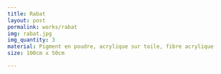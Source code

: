 ```yaml
---
title: Rabat
layout: post
permalink: works/rabat
img: rabat.jpg
img_quantity: 3
material: Pigment en poudre, acrylique sur toile, fibre acrylique
size: 100cm x 50cm

---
```

